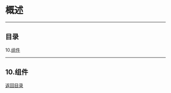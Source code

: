 # 概述

--------------------------------

## 目录

10.[组件](Component.md#10%E7%BB%84%E4%BB%B6)

--------------------------------

## 10.组件

[返回目录](README.md#%E7%9B%AE%E5%BD%95)